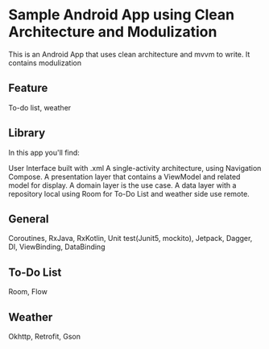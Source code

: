# Sample Android App using Clean Architecture and Modulization

This is an Android App that uses clean architecture and mvvm to write.
It contains modulization
## Feature

To-do list, weather

## Library
In this app you'll find:

User Interface built with .xml
A single-activity architecture, using Navigation Compose.
A presentation layer that contains a ViewModel and related model for display.
A domain layer is the use case.
A data layer with a repository local using Room for To-Do List and weather side use remote.

## General
Coroutines, RxJava, RxKotlin, Unit test(Junit5, mockito), Jetpack, Dagger, DI, ViewBinding, DataBinding

## To-Do List
Room, Flow

## Weather
Okhttp, Retrofit, Gson
